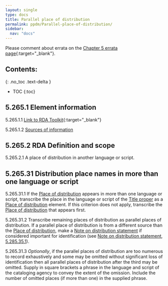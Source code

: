 ```yaml
---
layout: single
type: docs
title: Parallel place of distribution
permalink: ppdm/Parallel-place-of-distribution/
sidebar:
  nav: "docs"
---
```


Please comment about errata on the [Chapter 5 errata page](https://docs.google.com/document/d/14roAt0euvJ-x_AboSVoOcMhDLkXYSk35-btRO8xgKZI/edit#heading=h.m8b7grv5n169){:target="_blank"}.

## Contents:
{: .no_toc .text-delta }

- TOC
{:toc}

## 5.265.1 Element information

<a name="5.265.1.1">5.265.1.1</a> [Link to RDA Toolkit](https://beta.rdatoolkit.org/Content/Index?externalId=en-US_ala-5e38f1d4-17a1-3ff9-a1c8-eacbfd04e68e){:target="_blank"}

<a name="5.265.1.2">5.265.1.2</a> [Sources of information](/DCRMR/ppdm/)

## 5.265.2 RDA Definition and scope

<a name="5.265.2.1">5.265.2.1</a> A place of distribution in another language or script.

## 5.265.31 Distribution place names in more than one language or script

<a name="5.265.31.1">5.265.31.1</a> If the [Place of distribution](/DCRMR/ppdm/Place-of-distribution/) appears in more than one language or script, transcribe the place in the language or script of the [Title proper](/DCRMR/title/Title-proper/) as a [Place of distribution](/DCRMR/ppdm/Place-of-distribution/) element.  If this criterion does not apply, transcribe the [Place of distribution](/DCRMR/ppdm/Place-of-distribution/) that appears first.

<a name="5.265.31.2">5.265.31.2</a> Transcribe remaining places of distribution as parallel places of distribution. If a parallel place of distribution is from a different source than the [Place of distribution](/DCRMR/ppdm/Place-of-distribution/), make a [Note on distribution statement](/DCRMR/ppdm/Note-on-distribution-statement/) if considered important for identification (see [Note on distribution statement](/DCRMR/ppdm/Note-on-distribution-statement/), [5.285.35.1](/DCRMR/ppdm/Note-on-distribution-statement/#5.285.35.1)).

<a name="5.265.31.3">5.265.31.3</a> *Optionally*, if the parallel places of distribution are too numerous to record exhaustively and some may be omitted without significant loss of identification then all parallel places of distribution after the third may be omitted. Supply in square brackets a phrase in the language and script of the cataloging agency to convey the extent of the omission. Include the number of omitted places (if more than one) in the supplied phrase.
